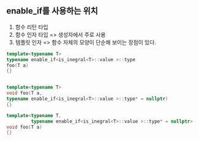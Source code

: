 <style>
r { color: Red }
o { color: Orange }
g { color: Green }
</style>

## enable_if를 사용하는 위치
1) 함수 리턴 타입
2) 함수 인자 타입 => 생성자에서 주로 사용
3) 템플릿 인자 => 함수 자체의 모양이 단순해 보이는 장점이 있다.

```c++
template<typename T>
typename enable_if<is_inegral<T>::value >::type
foo(T a)
{}


template<typename T>
void foo(T a,
typename enable_if<is_inegral<T>::value >::type* = nullptr)
{}

template<typename T,
         typename enable_if<is_inegral<T>::value >::type* = nullptr>
void foo(T a)
{}

```
